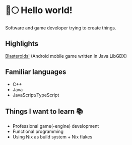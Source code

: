 # 🐺🌕 Hello world!
Software and game developer trying to create things.

## Highlights
[Blasteroids!](https://play.google.com/store/apps/details?id=com.doomhowl.blasteroids) (Android mobile game written in Java LibGDX)

## Familiar languages
- C++
- Java
- JavaScript/TypeScript

## Things I want to learn 📚
- Professional game(-engine) development
- Functional programming
- Using Nix as build system + Nix flakes
